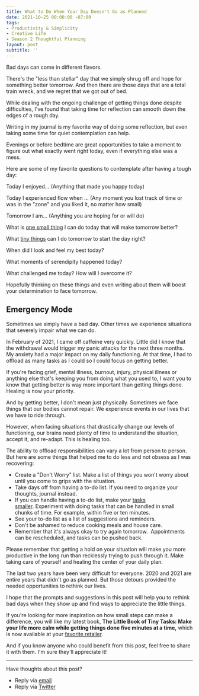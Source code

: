 ```yaml
---
title: What to Do When Your Day Doesn't Go as Planned
date: 2021-10-25 00:00:00 -07:00
tags:
- Productivity & Simplicity
- Creative Life
- Season 2 Thoughtful Planning
layout: post
subtitle: ''
---
```


Bad days can come in different flavors.

There's the "less than stellar" day that we simply shrug off and hope for something better tomorrow. And then there are those days that are a total train wreck, and we regret that we got out of bed.

While dealing with the ongoing challenge of getting things done despite difficulties, I've found that taking time for reflection can smooth down the edges of a rough day.

Writing in my journal is my favorite way of doing some reflection, but even taking some time for quiet contemplation can help.

Evenings or before bedtime are great opportunities to take a moment to figure out what exactly went right today, even if everything else was a mess.

Here are some of my favorite questions to contemplate after having a tough day:

Today I enjoyed…
(Anything that made you happy today)

Today I experienced flow when …
(Any moment you lost track of time or was in the "zone" and you liked it, no matter how small)

Tomorrow I am…
(Anything you are hoping for or will do)

What is [one small thing](https://arcadiapage.com/2021-09-24-feel-like-you-can-t-get-it-together-give-5-minutes-to-your-future-self/) I can do today that will make tomorrow better?

What [tiny things](https://arcadiapage.com/2021-09-24-feel-like-you-can-t-get-it-together-give-5-minutes-to-your-future-self/) can I do tomorrow to start the day right?

When did I look and feel my best today?

What moments of serendipity happened today?

What challenged me today? How will I overcome it?

Hopefully thinking on these things and even writing about them will boost your determination to face tomorrow.

## Emergency Mode

Sometimes we simply have a bad day. Other times we experience situations that severely impair what we can do.

In February of 2021, I came off caffeine very quickly. Little did I know that the withdrawal would trigger my panic attacks for the next three months. My anxiety had a major impact on my daily functioning. At that time, I had to offload as many tasks as I could so I could focus on getting better.

If you're facing grief, mental illness, burnout, injury, physical illness or anything else that's keeping you from doing what you used to, I want you to know that getting better is way more important than getting things done. Healing is now your priority.

And by getting better, I don't mean just physically. Sometimes we face things that our bodies cannot repair. We experience events in our lives that we have to ride through.

However, when facing situations that drastically change our levels of functioning, our brains need plenty of time to understand the situation, accept it, and re-adapt. This is healing too.

The ability to offload responsibilities can vary a lot from person to person. But here are some things that helped me to do less and not obsess as I was recovering:

* Create a "Don't Worry" list. Make a list of things you won't worry about until you come to grips with the situation.
* Take days off from having a to-do list. If you need to organize your thoughts, journal instead.
* If you can handle having a to-do list, make your [tasks smaller](https://arcadiapage.com/2021-09-24-feel-like-you-can-t-get-it-together-give-5-minutes-to-your-future-self/). Experiment with doing tasks that can be handled in small chunks of time. For example, within five or ten minutes.
* See your to-do list as a list of suggestions and reminders.
* Don't be ashamed to reduce cooking meals and house care.
* Remember that it's always okay to try again tomorrow.  Appointments can be rescheduled, and tasks can be pushed back.

Please remember that getting a hold on your situation will make you more productive in the long run than recklessly trying to push through it. Make taking care of yourself and healing the center of your daily plan.

The last two years have been very difficult for everyone. 2020 and 2021 are entire years that didn't go as planned. But those detours provided the needed opportunities to rethink our lives.

I hope that the prompts and suggestions in this post will help you to rethink bad days when they show up and find ways to appreciate the little things.

If you're looking for more inspiration on how small steps can make a difference, you will like my latest book, **The Little Book of Tiny Tasks: Make your life more calm while getting things done five minutes at a time,**
which is now available at your [favorite retailer](https://payhip.com/b/e32lr).

And if you know anyone who could benefit from this post, feel free to share it with them. I'm sure they'll appreciate it!

***

Have thoughts about this post?

* Reply via [email](https://arcadiapage.com/talk/)
* Reply via [Twitter](https://twitter.com/arcadiapage/status/1453024720065110016?s=20)
